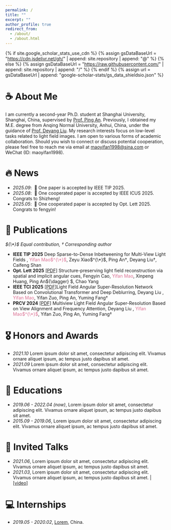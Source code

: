 ```yaml
---
permalink: /
title: ""
excerpt: ""
author_profile: true
redirect_from: 
  - /about/
  - /about.html
---
```


{% if site.google_scholar_stats_use_cdn %}
{% assign gsDataBaseUrl = "https://cdn.jsdelivr.net/gh/" | append: site.repository | append: "@" %}
{% else %}
{% assign gsDataBaseUrl = "https://raw.githubusercontent.com/" | append: site.repository | append: "/" %}
{% endif %}
{% assign url = gsDataBaseUrl | append: "google-scholar-stats/gs_data_shieldsio.json" %}

<span class='anchor' id='about-me'></span>
# ☕️ About Me

I am currently a second-year Ph.D. student at Shanghai University, Shanghai, China, supervised by [Prof. Ping An](https://scie-ie.shu.edu.cn/info/1078/1139.htm). Previously, I obtained my M.E. degree from Anqing Normal University, Anhui, China, under the guidance of [Prof. Deyang Liu](https://ldyorchid.github.io/liudeyang.github.io/). My research interests focus on low-level tasks related to light field images. I am open to various forms of academic collaboration. Should you wish to connect or discuss potential cooperation, please feel free to reach me via email at maoyifan1998@sina.com or WeChat (ID: maoyifan1998).




# 🔥 News
- *2025.09*: &nbsp;🎉 One paper is accepted by IEEE TIP 2025.
- *2025.08*: &nbsp;🎉 One cooperated paper is accepted by IEEE ICUS 2025. Congrats to Shizheng!
- *2025.05*: &nbsp;🎉 One cooperated paper is accepted by Opt. Lett 2025. Congrats to fengyin!

# 📝 Publications 
_${\*}$ Equal contribution, ${\dagger}$ Corresponding author_

- **IEEE TIP 2025** Deep Sparse-to-Dense Inbetweening for Multi-View Light Fields ,  <span style="color:PaleVioletRed;">Yifan Mao$^{\*}$</span>, Zeyu Xiao$^{\*}$, Ping An${\dagger}$, Deyang Liu${\dagger}$, Caifeng Shan
- **Opt. Lett 2025** [[PDF]](https://opg.optica.org/ol/abstract.cfm?uri=ol-50-10-3473) Structure-preserving light field reconstruction via spatial and implicit angular cues, Fengyin Cao, <span style="color:PaleVioletRed;">Yifan Mao</span>, Xinpeng Huang, Ping An${\dagger} $, Chao Yang
- **IEEE TCI 2025** [[PDF]](https://ieeexplore.ieee.org/document/10786285)Light Field Angular Super-Resolution Network Based on Convolutional Transformer and Deep Deblurring, Deyang Liu , <span style="color:PaleVioletRed;">Yifan Mao</span>, Yifan Zuo, Ping An, Yuming Fang${\dagger}$
- **PRCV 2024** [[PDF]](https://link.springer.com/chapter/10.1007/978-981-97-8508-7_24) Multiview Light Field Angular Super-Resolution Based on View Alignment and Frequency Attention,  Deyang Liu , <span style="color:PaleVioletRed;">Yifan Mao$^{\*}$</span>, Yifan Zuo, Ping An, Yuming Fang${\dagger}$

# 🎖 Honors and Awards
- *2021.10* Lorem ipsum dolor sit amet, consectetur adipiscing elit. Vivamus ornare aliquet ipsum, ac tempus justo dapibus sit amet. 
- *2021.09* Lorem ipsum dolor sit amet, consectetur adipiscing elit. Vivamus ornare aliquet ipsum, ac tempus justo dapibus sit amet. 

# 📖 Educations
- *2019.06 - 2022.04 (now)*, Lorem ipsum dolor sit amet, consectetur adipiscing elit. Vivamus ornare aliquet ipsum, ac tempus justo dapibus sit amet. 
- *2015.09 - 2019.06*, Lorem ipsum dolor sit amet, consectetur adipiscing elit. Vivamus ornare aliquet ipsum, ac tempus justo dapibus sit amet. 

# 💬 Invited Talks
- *2021.06*, Lorem ipsum dolor sit amet, consectetur adipiscing elit. Vivamus ornare aliquet ipsum, ac tempus justo dapibus sit amet. 
- *2021.03*, Lorem ipsum dolor sit amet, consectetur adipiscing elit. Vivamus ornare aliquet ipsum, ac tempus justo dapibus sit amet.  \| [\[video\]](https://github.com/)

# 💻 Internships
- *2019.05 - 2020.02*, [Lorem](https://github.com/), China.
<script type="text/javascript" id="clustrmaps" src="//clustrmaps.com/map_v2.js?d=DKP9g_vq0AiNRf_jMMQUwFmUA1PmKO18OY8AfSL_N_8&cl=080808&w=300&t=tt&co=ffffff&cmo=3acc3a&cmn=ff5353&ct=808080"></script>

